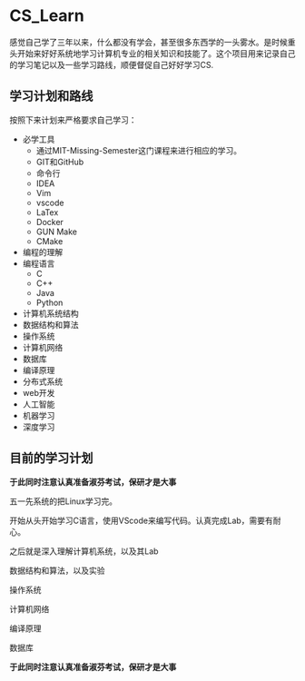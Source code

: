 # CS_Learn
感觉自己学了三年以来，什么都没有学会，甚至很多东西学的一头雾水。是时候重头开始来好好系统地学习计算机专业的相关知识和技能了。这个项目用来记录自己的学习笔记以及一些学习路线，顺便督促自己好好学习CS.

## 学习计划和路线

按照下来计划来严格要求自己学习：

- 必学工具
  - 通过MIT-Missing-Semester这门课程来进行相应的学习。
  - GIT和GitHub
  - 命令行
  - IDEA
  - Vim
  - vscode
  - LaTex
  - Docker
  - GUN Make
  - CMake
- 编程的理解
- 编程语言
  - C
  - C++
  - Java
  - Python
- 计算机系统结构
- 数据结构和算法
- 操作系统
- 计算机网络
- 数据库
- 编译原理
- 分布式系统
- web开发
- 人工智能
- 机器学习
- 深度学习

## 目前的学习计划

**于此同时注意认真准备淑芬考试，保研才是大事**

五一先系统的把Linux学习完。

开始从头开始学习C语言，使用VScode来编写代码。认真完成Lab，需要有耐心。

之后就是深入理解计算机系统，以及其Lab

数据结构和算法，以及实验

操作系统

计算机网络

编译原理

数据库

**于此同时注意认真准备淑芬考试，保研才是大事**





